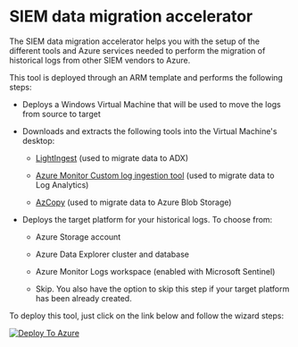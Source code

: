 # SIEM data migration accelerator

The SIEM data migration accelerator helps you with the setup of the different tools and Azure services needed to perform the migration of historical logs from other SIEM vendors to Azure.

This tool is deployed through an ARM template and performs the following steps:

- Deploys a Windows Virtual Machine that will be used to move the logs from source to target

- Downloads and extracts the following tools into the Virtual Machine's desktop:

    + [LightIngest](https://docs.microsoft.com/en-us/azure/data-explorer/lightingest) (used to migrate data to ADX)

    + [Azure Monitor Custom log ingestion tool](https://github.com/Azure/Azure-Sentinel/tree/master/Tools/CustomLogsIngestion-DCE-DCR) (used to migrate data to Log Analytics)

    + [AzCopy](https://docs.microsoft.com/en-us/azure/storage/common/storage-use-azcopy-v10) (used to migrate data to Azure Blob Storage)

- Deploys the target platform for your historical logs. To choose from:

    + Azure Storage account
    
    + Azure Data Explorer cluster and database

    + Azure Monitor Logs workspace (enabled with Microsoft Sentinel)

    + Skip. You also have the option to skip this step if your target platform has been already created.

To deploy this tool, just click on the link below and follow the wizard steps:

[![Deploy To Azure](https://aka.ms/deploytoazurebutton)](https://portal.azure.com/#create/Microsoft.Template/uri/https%3A%2F%2Fraw.githubusercontent.com%2Fjaviersoriano%2Fsiem-data-migration%2Fmaster%2Fazuredeploy.json/createUIDefinitionUri/https%3A%2F%2Fraw.githubusercontent.com%2Fjaviersoriano%2Fsiem-data-migration%2Fmaster%2FcreateUiDefinition.json)